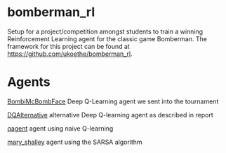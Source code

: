 # bomberman_rl
Setup for a project/competition amongst students to train a winning Reinforcement Learning agent for the classic game Bomberman. The framework for this project can be found at https://github.com/ukoethe/bomberman_rl.

# Agents

[BombiMcBombFace](agent_code/BombiMcBombFace) Deep Q-Learning agent we sent into the tournament

[DQAlternative](agent_code/DQAlternative) alternative Deep Q-learning agent as described in report

[qagent](agent_code/qagent) agent using naive Q-learning

[mary_shalley](agent_code/mary_shalley) agent using the SARSA algorithm
